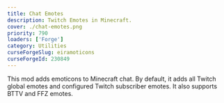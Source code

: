 ```yaml
---
title: Chat Emotes
description: Twitch Emotes in Minecraft.
cover: ./chat-emotes.png
priority: 790
loaders: ['Forge']
category: Utilities
curseForgeSlug: eiramoticons
curseForgeId: 230849
---
```


This mod adds emoticons to Minecraft chat.
By default, it adds all Twitch global emotes and configured Twitch subscriber emotes.
It also supports BTTV and FFZ emotes.
